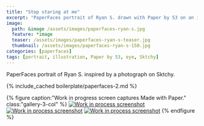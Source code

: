 ```yaml
---
title: "Stop staring at me"
excerpt: "PaperFaces portrait of Ryan S. drawn with Paper by 53 on an iPad."
image: 
  path: &image /assets/images/paperfaces-ryan-s.jpg 
  feature: *image
  teaser: /assets/images/paperfaces-ryan-s-teaser.jpg
  thumbnail: /assets/images/paperfaces-ryan-s-150.jpg
categories: [paperfaces]
tags: [portrait, illustration, Paper by 53, eye, Sktchy]
---
```


PaperFaces portrait of Ryan S. inspired by a photograph on Sktchy.

{% include_cached boilerplate/paperfaces-2.md %}

{% figure caption:"Work in progress screen captures Made with Paper." class:"gallery-3-col" %}
[![Work in process screenshot](/assets/images/paperfaces-ryan-s-process-1-600.jpg)](/assets/images/paperfaces-ryan-s-process-1-lg.jpg) [![Work in process screenshot](/assets/images/paperfaces-ryan-s-process-2-600.jpg)](/assets/images/paperfaces-ryan-s-process-2-lg.jpg) [![Work in process screenshot](/assets/images/paperfaces-ryan-s-process-3-600.jpg)](/assets/images/paperfaces-ryan-s-process-3-lg.jpg)
{% endfigure %}
